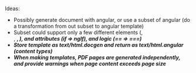 Ideas:
- Possibly generate document with angular, or use a subset of angular (do a transformation from out subset to angular template)
- Subset could support only a few different elements (<page>, <section>, <b>, <i>), and attributes (if => ngIf), and logic (== => ===)
- Store template as text/html.docgen and return as text/html.angular (content types)
- When making templates, PDF pages are generated independently, and provide warnings when page content exceeds page size